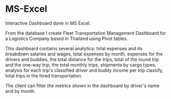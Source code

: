 # MS-Excel
Interactive Dashboard done in MS Excel.

From the database I create Fleet Transportation Management Dashboard for a Logistics Company based in Thailand using Pivot tables.

This dashboard contains several analytics: total expenses and its breakdown salaries and wages, total expenses by month, expenses for the drivers and buddies, the total distance for the trips, total of the round trip and the one-way trip, the total monthly trips, shipments by cargo types, analysis for each trip's classified driver and buddy income per trip classify, total trips in the hired transportation. 

The client can filter the metrics shown in the dashboard by driver's name and by month.
